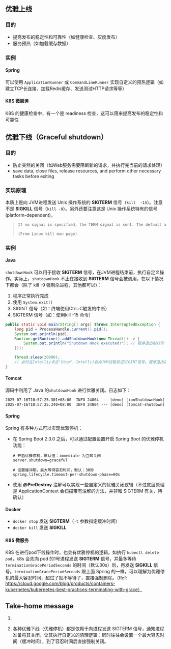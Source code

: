 ## 优雅上线

### 目的

* 提高发布的稳定性和可靠性（如健康检查、灰度发布）
* 服务预热（如加载缓存数据）



### 实例

#### Spring

可以使用 `ApplicationRunner` 或 `CommandLineRunner` 实现自定义的预热逻辑（如建立TCP长连接、加载Redis缓存、发送测试HTTP请求等等）

#### K8S 微服务

K8S 的健康检查中，有一个是 readiness 检查，这可以用来提高发布的稳定性和可靠性



## 优雅下线（Graceful shutdown）

### 目的

* 防止突然的关闭（如Web服务需要阻断新的请求，并执行完当前的请求处理）
* save data, close files, release resources, and perform other necessary tasks before exiting

### 实现原理
本质上是向 JVM进程发送 Unix 操作系统的 **SIGTERM** 信号（`kill  -15`）。注意不是 **SIGKILL** 信号（`kill -9`）。另外还要注意这是 Unix 操作系统特有的信号 (platform-dependent)。

> ```txt
> If no signal is specified, the TERM signal is sent. The default action for this signal is to terminate the process. This signal should be used in preference to the KILL signal (number 9), since a process may install a handler for the TERM signal in order to perform clean-up steps before terminating in an orderly fashion. If a process does not terminate after a TERM signal has been sent, then the KILL signal may be used; be aware that the latter signal cannot be caught, and so does not give the target process the opportunity to perform any clean-up before terminating.
> 
> (From Linux kill man page)
> ```

### 实例

#### Java

`shutdownHook` 可以用于接收 **SIGTERM** 信号，在JVM进程结束前，执行自定义操作。实际上，`shutdownHook` 不止在接收到 **SIGTERM** 信号会被调用，在以下情况下都会（除了 kill -9 强制杀进程，其他都可以）：

1. 程序正常执行完成
2. 使用 `System.exit()`
3. SIGINT 信号（如：终端使用Ctrl+C触发的中断）
4. SIGTERM 信号（如：使用kill -15 命令）

```java
public static void main(String[] args) throws InterruptedException {
    long pid = ProcessHandle.current().pid();
    System.out.println(pid);
    Runtime.getRuntime().addShutdownHook(new Thread(() -> {
        System.out.println("Shutdown Hook executed!"); // 程序退出前打印
    }));

    Thread.sleep(20000);
    // 此时在Intellij点击"Stop"，Intellij会向JVM进程发送SIGINT信号。程序退出前会执行shutdownHook，最后打印出程序退出代码（exit code）为130
}
```



#### Tomcat

源码中利用了 Java 的`shutdownHook` 进行优雅关闭。日志如下：

```tex
2025-07-16T10:57:25.301+08:00  INFO 24804 --- [demo] [ionShutdownHook] o.s.b.w.e.tomcat.GracefulShutdown        : Commencing graceful shutdown. Waiting for active requests to complete
2025-07-16T10:57:25.340+08:00  INFO 24804 --- [demo] [tomcat-shutdown] o.s.b.w.e.tomcat.GracefulShutdown        : Graceful shutdown complete
```



#### Spring

Spring 有多种方式可以实现优雅停机：

* 在 Spring Boot 2.3.0 之后，可以通过配置设置开启 Spring Boot 的优雅停机功能：

  ```properties
  # 开启优雅停机，默认值：immediate 为立即关闭
  server.shutdown=graceful
  
  # 设置缓冲期，最大等待容忍时间，默认：30秒
  spring.lifecycle.timeout-per-shutdown-phase=60s
  ```
  
* 使用 **@PreDestroy** 注解可以实现一些自定义的优雅关闭逻辑（不过底层原理是 ApplicationContext 会扫描带有注解的方法，并非和 SIGTERM 有关，待确认）



#### Docker

* `docker stop` 发送 **SIGTERM**（`-t` 参数指定缓冲时间）
* `docker kill` 发送 **SIGKILL**



#### K8S 微服务

K8S 在进行pod下线操作时，也会有优雅停机的逻辑。如执行 `kubectl delete pod`，k8s 会先向 pod 的1号进程发送 **SIGTERM** 信号，并最多等待 `terminationGracePeriodSeconds` 的时间（默认30s）后，再发送 **SIGKILL** 信号。`terminationGracePeriodSeconds` 跟上面 Spring 的一样，可以理解为优雅停机的最大容忍时间，超过了就不等待了，直接强制删除。（Ref: https://cloud.google.com/blog/products/containers-kubernetes/kubernetes-best-practices-terminating-with-grace）



## Take-home message

1. 

2. 各种优雅下线（优雅停机）都是依赖于向进程发送 SIGTERM 信号，通知进程准备将其关闭，让其执行自定义的清理逻辑；同时往往会设置一个最大容忍时间（缓冲时间），到了容忍时间后直接强制关闭。
